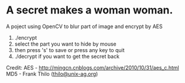 A secret makes a woman woman.
======
A poject using OpenCV to blur part of image and encrypt by AES

1. ./encrypt <image>
2. select the part you want to hide by mouse
3. then press 's' to save or press any key to quit
4. ./decrypt if you want to get the secret back

Credit:
AES - http://mingcn.cnblogs.com/archive/2010/10/31/aes_c.html
MD5 - Frank Thilo (thilo@unix-ag.org)
